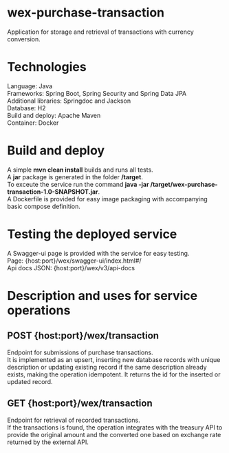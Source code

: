 # wex-purchase-transaction
Application for storage and retrieval of transactions with currency conversion.

# Technologies
Language: Java  
Frameworks: Spring Boot, Spring Security and Spring Data JPA  
Additional libraries: Springdoc and Jackson  
Database: H2  
Build and deploy: Apache Maven  
Container: Docker  

# Build and deploy

A simple **mvn clean install** builds and runs all tests.  
A **jar** package is generated in the folder **/target**.  
To exceute the service run the command **java -jar /target/wex-purchase-transaction-1.0-SNAPSHOT.jar**.  
A Dockerfile is provided for easy image packaging with accompanying basic compose definition.  

# Testing the deployed service

A Swagger-ui page is provided with the service for easy testing.  
Page: {host:port}/wex/swagger-ui/index.html#/  
Api docs JSON: {host:port}/wex/v3/api-docs

# Description and uses for service operations

## POST {host:port}/wex/transaction

Endpoint for submissions of purchase transactions.  
It is implemented as an upsert, inserting new database records with unique description or updating existing record if the same description already exists, making the operation idempotent. It returns the id for the inserted or updated record.

## GET {host:port}/wex/transaction

Endpoint for retrieval of recorded transactions.  
If the transactions is found, the operation integrates with the treasury API to provide the original amount and the converted one based on exchange rate returned by the external API.
